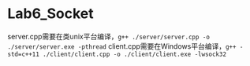 # Lab6_Socket
server.cpp需要在类unix平台编译，`g++ ./server/server.cpp -o ./server/server.exe -pthread`
client.cpp需要在Windows平台编译，`g++ -std=c++11 ./client/client.cpp -o ./client/client.exe -lwsock32`
